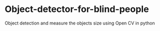 # Object-detector-for-blind-people
Object detection and measure the objects size using Open CV in python
